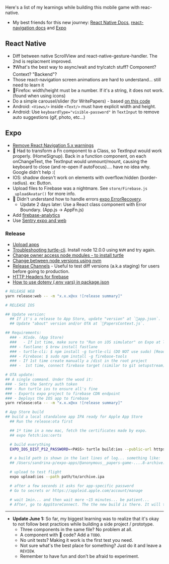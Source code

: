 Here's a list of my learnings while building this mobile game with reac-native.

- My best friends for this new journey: [React Native Docs](https://reactnative.dev/docs), [react-navigation docs](https://reactnavigation.org/) and [Expo](https://docs.expo.io/versions/latest/)

## React Native

- Diff between native ScrollView and react-native-gesture-handler. The 2nd is replacment improved.
- ❓What's the best way to async/wait and try/catch stuff? Component? Context? "Backend"?
- Those react-navigation screen animations are hard to understand... still need to learn it
- 🐛Firefox: width/height must be a number. If it's a string, it does not work. (found when using icons)
- Do a simple carousel/slider (for WritePapers) - based [on this code](https://github.com/catalinmiron/react-native-aiaiai-carousel-animation)
- Android: `<Views/>` inside `<Text/>` must have explicit width and height.
- Android: Use `keyboardType="visible-password"` in `TextInput` to remove auto suggestions (gif, photo, etc...)

## Expo

- [Remove React Navigation 5.x warnings](https://stackoverflow.com/questions/60212460/how-to-remove-reach-navigation-5-x-warnings)
- 🐛 Had to transform a Fn component to a Class, so TextInput would work properly. (HomeSignup). Back in a function component, on each onChangeText, the TextInput would unmount/mount, causing the keyboard to close (and re-open if autoFocus).... have no idea why. Google didn't help :(
- IOS: shadow doesn't work on elements with overflow:hidden (border-radius). ex: Button.
- Upload files to Firebase was a nightmare. See `store/Firebase.js _uploadAvatar()` for more info.
- 📝 Didn't understand how to handle errors [expo ErrorRecovery](https://docs.expo.io/versions/v37.0.0/sdk/error-recovery/).
  - Update 2 days later: Use a React class component with Error Boundary. (App.js -> AppFn.js)
- Add [firebase-analytics](https://docs.expo.io/versions/latest/sdk/firebase-analytics/)
- Use [Sentry expo and web](https://github.com/expo/sentry-expo/issues/77#issuecomment-646099545)

### Release

- [Upload apps](https://docs.expo.io/distribution/uploading-apps/#2-start-the-upload)
- [Troubleshooting turtle-cli](https://github.com/expo/turtle/issues/179). Install node 12.0.0 using `NVM` and try again.
- [Change owner access node modules - to install turtle](https://stackoverflow.com/questions/48910876/error-eacces-permission-denied-access-usr-local-lib-node-modules-react)
- [Change between node versions using nvm](https://stackoverflow.com/questions/47763783/cant-uninstall-global-npm-packages-after-installing-nvm)
- [Release Channels](https://docs.expo.io/distribution/release-channels/) - Useful to test diff versions (a.k.a staging) for users before going to production.
- [HTTP Headers for firebase](https://github.com/expo/expo/issues/4069)
- [How to use dotenv (.env vars) in package.json](https://medium.com/@arrayknight/how-to-use-env-variables-in-package-json-509b9b663867)

```bash
# RELEASE WEB
yarn release:web -- -m "x.x.x@xx ![release summary]"
```

```bash
# RELEASE IOS

## Update version:
  ## If it's a release to App Store, update "version" at `app.json`.
  ## Update "about" version and/or OTA at `PapersContext.js`.

## Requirements:
  ### - XCode. (App Store)
  ###   - If 1st time, make sure to "Run on iOS simulator" on Expo at least once.
  ### - fastlane: $ brew install fastlane
  ### - turtle-cli: $ npm install -g turtle-cli (DO NOT use sudo) [Read bug](https://github.com/expo/turtle/issues/247)
  ### - Firebase: $ sudo npm install -g firebase-tools
  ### - If 1st time create manually a /dist in the root project
  ### -  1st time, connect firebase target (similar to git setupstream): $ firebase target:apply hosting native papers-native

# OTA update:
## A single command. Under the wood it:
### - Sets the Sentry auth token
### - Run turtle ios to ensure all's fine
### - Exports expo project to firebase CDN endpoint
### - Deploys the IOS app to firebase
yarn release:ota -- -m "x.x.x@xx ![release summary]"

# App Store build
## build a local standalone app IPA ready for Apple App Store
  ## Run the release:ota first

  ## 1º time in a new mac, fetch the certificates made by expo.
  ## expo fetch:ios:certs

  # build everything
  EXPO_IOS_DIST_P12_PASSWORD=<PASS> turtle build:ios --public-url https://papers-native.firebaseapp.com/ios-index.json --team-id <TEAMID> --dist-p12-path secrets/papers-game_dist.p12 --provisioning-profile-path secrets/papers-game.mobileprovision

  # a build path is shown in the last lines of log... something like:
  ## /Users/sandrina-p/expo-apps/@anonymous__papers-game-....8-archive.ipa

  # upload to test flight
  expo upload:ios --path path/to/archive.ipa

  # after a few seconds it asks for app-specific password
  # Go to secrets or https://appleid.apple.com/account/manage

  # wait 1min... and then wait more ~15 minutes... be patient...
  # After, go to AppStoreConnect. The the new build is there. It will take a few hours to process the build
```

---

- **Update June 1:**
  So far, my biggest learning was to realize that it's okay to not follow best practices while building a side project / prototype.
  - Three components in the same file? No problem at all.
  - A component with 🍝 code? Add a `TODO`.
  - No unit tests? Making it work is the first test you need.
  - Not sure what's the best place for something? Just do it and leave a `REVIEW`.
  - Remember to have fun and don't be afraid to experiment.

